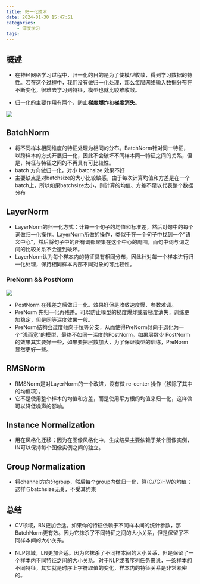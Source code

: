```yaml
---
title: 归一化技术
date: 2024-01-30 15:47:51
categories:
    - 深度学习
tags:
---
```


## 概述
- 在神经网络学习过程中，归一化的目的是为了使模型收敛，得到学习数据的特性。若在这个过程中，我们没有做归一化处理，那么每层网络输入数据分布在不断变化，很难去学习到特征，模型也就比较难收敛。

- 归一化的主要作用有两个，防止**梯度爆炸**和**梯度消失**。

![](/img/note/202401301559.png)

## BatchNorm

- 将不同样本相同维度的特征处理为相同的分布。BatchNorm针对同一特征，以跨样本的方式开展归一化，因此不会破坏不同样本同一特征之间的关系，但是，特征与特征之间的不再具有可比较性。
- batch 方向做归一化，对小 batchsize 效果不好
- 主要缺点是对batchsize的大小比较敏感，由于每次计算均值和方差是在一个batch上，所以如果batchsize太小，则计算的均值、方差不足以代表整个数据分布

## LayerNorm

- LayerNorm的归一化方式：计算一个句子的均值和标准差，然后对句中的每个词做归一化操作。LayerNorm所做的操作，类似于在一个句子中找到一个“语义中心”，然后将句子中的所有词都聚集在这个中心的周围，而句中词与词之间的比较关系不会遭到破坏。
- LayerNorm认为每个样本内的特征具有相同分布，因此针对每一个样本进行归一化处理，保持相同样本内部不同对象的可比较性。     

### PreNorm && PostNorm

![](/img/note/202401301633.png)

- PostNorm 在残差之后做归一化。效果好但是收敛速度慢、参数难调。
- PreNorm 先归一化再残差。可以防止模型的梯度爆炸或者梯度消失，训练更加稳定，但是同等深度效果一般。
- PreNorm结构会过度倾向于恒等分支，从而使得PreNorm倾向于退化为一个“浅而宽”的模型，最终不如同一深度的PostNorm。如果层数少 PostNorm 的效果其实要好一些，如果要把层数加大，为了保证模型的训练，PreNorm 显然更好一些。

## RMSNorm

- RMSNorm是对LayerNorm的一个改进，没有做 re-center 操作（移除了其中的均值项）。
- 它不是使用整个样本的均值和方差，而是使用平方根的均值来归一化，这样做可以降低噪声的影响。

## Instance Normalization

- 用在风格化迁移；因为在图像风格化中，生成结果主要依赖于某个图像实例，IN可以保持每个图像实例之间的独立。

## Group Normalization

- 将channel方向分group，然后每个group内做归一化，算(C//G)HW的均值；这样与batchsize无关，不受其约束

## 总结

- CV领域，BN更加合适。如果你的特征依赖于不同样本间的统计参数，那BatchNorm更有效。因为它抹杀了不同特征之间的大小关系，但是保留了不同样本间的大小关系。

- NLP领域，LN更加合适。因为它抹杀了不同样本间的大小关系，但是保留了一个样本内不同特征之间的大小关系。对于NLP或者序列任务来说，一条样本的不同特征，其实就是时序上字符取值的变化，样本内的特征关系是非常紧密的。

